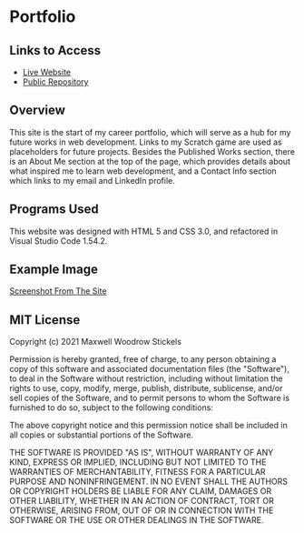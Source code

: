 # Portfolio


## Links to Access

* [Live Website](https://maxwellstickels.github.io/portfolio/)
* [Public Repository](https://github.com/maxwellstickels/portfolio/)

## Overview

This site is the start of my career portfolio, which will serve as a hub for my future works in web development. Links to my Scratch game are used as placeholders for future projects. Besides the Published Works section, there is an About Me section at the top of the page, which provides details about what inspired me to learn web development, and a Contact Info section which links to my email and LinkedIn profile.

## Programs Used
This website was designed with HTML 5 and CSS 3.0, and refactored in Visual Studio Code 1.54.2.

## Example Image
[Screenshot From The Site](https://github.com/maxwellstickels/portfolio/blob/main/assets/images/fullsitescreenshot.PNG)

## MIT License

Copyright (c) 2021 Maxwell Woodrow Stickels

Permission is hereby granted, free of charge, to any person obtaining a copy
of this software and associated documentation files (the "Software"), to deal
in the Software without restriction, including without limitation the rights
to use, copy, modify, merge, publish, distribute, sublicense, and/or sell
copies of the Software, and to permit persons to whom the Software is
furnished to do so, subject to the following conditions:

The above copyright notice and this permission notice shall be included in all
copies or substantial portions of the Software.

THE SOFTWARE IS PROVIDED "AS IS", WITHOUT WARRANTY OF ANY KIND, EXPRESS OR
IMPLIED, INCLUDING BUT NOT LIMITED TO THE WARRANTIES OF MERCHANTABILITY,
FITNESS FOR A PARTICULAR PURPOSE AND NONINFRINGEMENT. IN NO EVENT SHALL THE
AUTHORS OR COPYRIGHT HOLDERS BE LIABLE FOR ANY CLAIM, DAMAGES OR OTHER
LIABILITY, WHETHER IN AN ACTION OF CONTRACT, TORT OR OTHERWISE, ARISING FROM,
OUT OF OR IN CONNECTION WITH THE SOFTWARE OR THE USE OR OTHER DEALINGS IN THE
SOFTWARE.